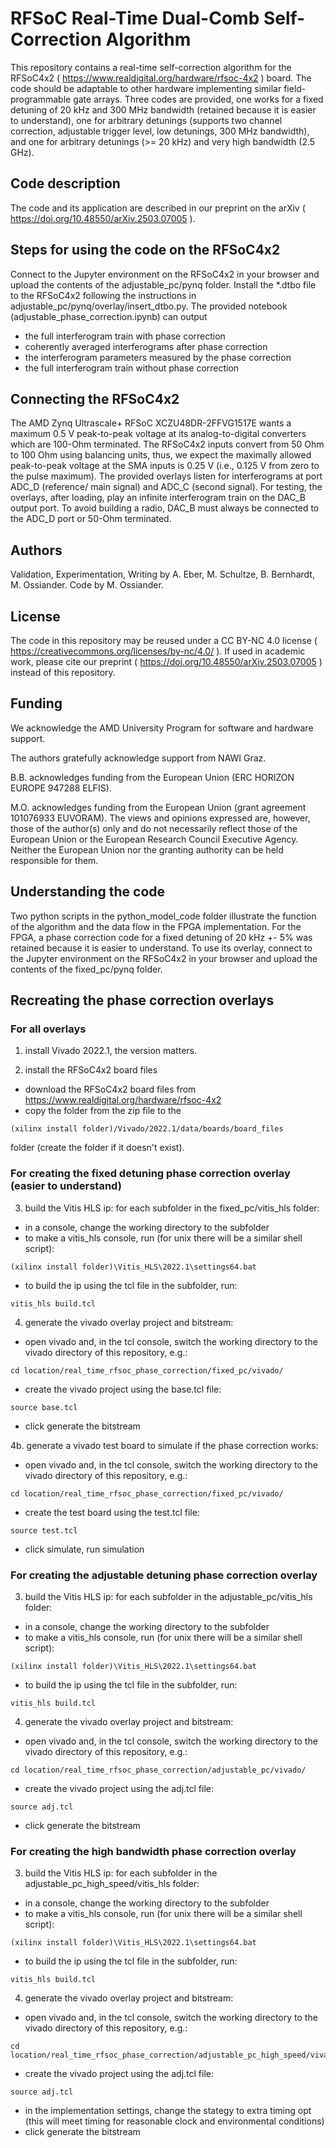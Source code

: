 
# RFSoC Real-Time Dual-Comb Self-Correction Algorithm
This repository contains a real-time self-correction algorithm for the RFSoC4x2 ( https://www.realdigital.org/hardware/rfsoc-4x2 ) board.
The code should be adaptable to other hardware implementing similar field-programmable gate arrays.
Three codes are provided, one works for a fixed detuning of 20 kHz and 300 MHz bandwidth (retained because it is easier to understand), one for arbitrary detunings (supports two channel correction, adjustable trigger level, low detunings, 300 MHz bandwidth), and one for arbitrary detunings (>= 20 kHz) and very high bandwidth (2.5 GHz).

## Code description
The code and its application are described in our preprint on the arXiv ( https://doi.org/10.48550/arXiv.2503.07005 ).

## Steps for using the code on the RFSoC4x2
Connect to the Jupyter environment on the RFSoC4x2 in your browser and upload the contents of the adjustable_pc/pynq folder.
Install the *.dtbo file to the RFSoC4x2 following the instructions in adjustable_pc/pynq/overlay/insert_dtbo.py.
The provided notebook (adjustable_phase_correction.ipynb) can output
- the full interferogram train with phase correction
- coherently averaged interferograms after phase correction
- the interferogram parameters measured by the phase correction
- the full interferogram train without phase correction

## Connecting the RFSoC4x2
The AMD Zynq Ultrascale+ RFSoC XCZU48DR-2FFVG1517E wants a maximum 0.5 V peak-to-peak voltage at its analog-to-digital converters which are 100-Ohm terminated. 
The RFSoC4x2 inputs convert from 50 Ohm to 100 Ohm using balancing units, thus, we expect the maximally allowed peak-to-peak voltage at the SMA inputs is 0.25 V (i.e., 0.125 V from zero to the pulse maximum).
The provided overlays listen for interferograms at port ADC_D (reference/ main signal) and ADC_C (second signal). For testing, the overlays, after loading, play an infinite interferogram train on the DAC_B output port. To avoid building a radio, DAC_B must always be connected to the ADC_D port or 50-Ohm terminated.

## Authors
Validation, Experimentation, Writing by A. Eber, M. Schultze, B. Bernhardt, M. Ossiander. Code by M. Ossiander.

## License
The code in this repository may be reused under a CC BY-NC 4.0 license ( https://creativecommons.org/licenses/by-nc/4.0/ ).
If used in academic work, please cite our preprint ( https://doi.org/10.48550/arXiv.2503.07005 ) instead of this repository.

## Funding
We acknowledge the AMD University Program for software and hardware support.

The authors gratefully acknowledge support from NAWI Graz.

B.B. acknowledges funding from the European Union (ERC HORIZON EUROPE 947288 ELFIS).

M.O. acknowledges funding from the European Union (grant agreement 101076933 EUVORAM).
The views and opinions expressed are, however, those of the author(s) only and do not necessarily reflect those of the European Union or the European Research Council Executive Agency.
Neither the European Union nor the granting authority can be held responsible for them.

## Understanding the code
Two python scripts in the python_model_code folder illustrate the function of the algorithm and the data flow in the FPGA implementation.
For the FPGA, a phase correction code for a fixed detuning of 20 kHz +- 5% was retained because it is easier to understand. To use its overlay, connect to the Jupyter environment on the RFSoC4x2 in your browser and upload the contents of the fixed_pc/pynq folder. 

## Recreating the phase correction overlays

### For all overlays
1. install Vivado 2022.1, the version matters.

2. install the RFSoC4x2 board files
- download the RFSoC4x2 board files from https://www.realdigital.org/hardware/rfsoc-4x2
- copy the folder from the zip file to the
```
(xilinx install folder)/Vivado/2022.1/data/boards/board_files
```
folder (create the folder if it doesn't exist).

### For creating the fixed detuning phase correction overlay (easier to understand)
3. build the Vitis HLS ip: for each subfolder in the fixed_pc/vitis_hls folder:
- in a console, change the working directory to the subfolder
- to make a vitis_hls console, run (for unix there will be a similar shell script):
```
(xilinx install folder)\Vitis_HLS\2022.1\settings64.bat
```
- to build the ip using the tcl file in the subfolder, run:
```
vitis_hls build.tcl
```

4. generate the vivado overlay project and bitstream:
- open vivado and, in the tcl console, switch the working directory to the vivado directory of this repository, e.g.:
```
cd location/real_time_rfsoc_phase_correction/fixed_pc/vivado/
```
- create the vivado project using the base.tcl file:
```
source base.tcl
```
- click generate the bitstream

4b. generate a vivado test board to simulate if the phase correction works:
- open vivado and, in the tcl console, switch the working directory to the vivado directory of this repository, e.g.:
```
cd location/real_time_rfsoc_phase_correction/fixed_pc/vivado/
```
- create the test board using the test.tcl file:
```
source test.tcl
```
- click simulate, run simulation


### For creating the adjustable detuning phase correction overlay
3. build the Vitis HLS ip: for each subfolder in the adjustable_pc/vitis_hls folder:
- in a console, change the working directory to the subfolder
- to make a vitis_hls console, run (for unix there will be a similar shell script):
```
(xilinx install folder)\Vitis_HLS\2022.1\settings64.bat
```
- to build the ip using the tcl file in the subfolder, run:
```
vitis_hls build.tcl
```

4. generate the vivado overlay project and bitstream:
- open vivado and, in the tcl console, switch the working directory to the vivado directory of this repository, e.g.:
```
cd location/real_time_rfsoc_phase_correction/adjustable_pc/vivado/
```
- create the vivado project using the adj.tcl file:
```
source adj.tcl
```
- click generate the bitstream

### For creating the high bandwidth phase correction overlay
3. build the Vitis HLS ip: for each subfolder in the adjustable_pc_high_speed/vitis_hls folder:
- in a console, change the working directory to the subfolder
- to make a vitis_hls console, run (for unix there will be a similar shell script):
```
(xilinx install folder)\Vitis_HLS\2022.1\settings64.bat
```
- to build the ip using the tcl file in the subfolder, run:
```
vitis_hls build.tcl
```

4. generate the vivado overlay project and bitstream:
- open vivado and, in the tcl console, switch the working directory to the vivado directory of this repository, e.g.:
```
cd location/real_time_rfsoc_phase_correction/adjustable_pc_high_speed/vivado/
```
- create the vivado project using the adj.tcl file:
```
source adj.tcl
```
- in the implementation settings, change the stategy to extra timing opt (this will meet timing for reasonable clock and environmental conditions)
- click generate the bitstream